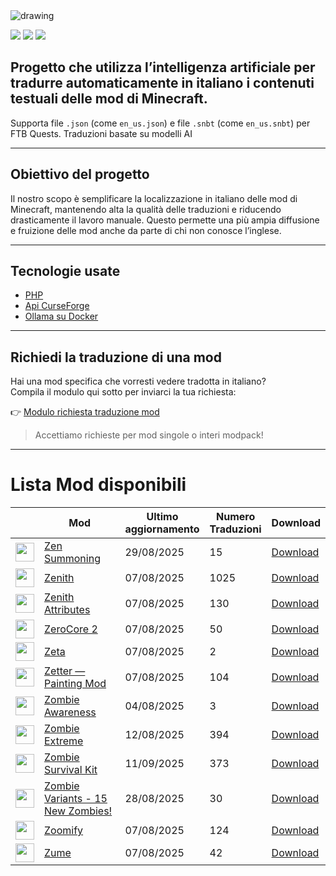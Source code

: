 <img src="https://cdn.worldvectorlogo.com/logos/minecraft.svg" alt="drawing" />

![](https://img.shields.io/badge/Ultimo%20Aggiornamento-14%2F09%2F2025-blue)
![](https://img.shields.io/badge/Mod%20tradotte-2245-green)
![](https://img.shields.io/badge/Quest%20tradotte-5-green)

## Progetto che utilizza l’intelligenza artificiale per **tradurre automaticamente in italiano** i contenuti testuali delle mod di Minecraft.
Supporta file `.json` (come `en_us.json`) e file `.snbt` (come `en_us.snbt`) per FTB Quests.
Traduzioni basate su modelli AI

---

## Obiettivo del progetto

Il nostro scopo è semplificare la localizzazione in italiano delle mod di Minecraft, mantenendo alta la qualità delle traduzioni e riducendo drasticamente il lavoro manuale. Questo permette una più ampia diffusione e fruizione delle mod anche da parte di chi non conosce l’inglese.

---

## Tecnologie usate

- [PHP](https://www.php.net/)
- [Api CurseForge](https://curseforge.com/)
- [Ollama su Docker](https://hub.docker.com/r/ollama/ollama)

---

## Richiedi la traduzione di una mod

Hai una mod specifica che vorresti vedere tradotta in italiano?  
Compila il modulo qui sotto per inviarci la tua richiesta:

👉 [Modulo richiesta traduzione mod](https://forms.gle/3SsGruLzzU6gDovv8)

> Accettiamo richieste per mod singole o interi modpack!

---
# Lista Mod disponibili

|  |Mod | Ultimo<br/>aggiornamento | Numero<br/>Traduzioni |Download |
| ---- | ---- | ---- | ---- | ---- |
| <img src="https://media.forgecdn.net/avatars/183/677/636816679164439285.png" loading="lazy" decoding="async" width="30" /> | [Zen Summoning](https://www.curseforge.com/minecraft/mc-mods/zen-summoning "Web Site")  | 29/08/2025 | 15 | [Download ](https://download-directory.github.io/?url=https%3A%2F%2Fgithub.com%2Ffrancescoparadisi14%2FMinecraftModItaTranslate%2Ftree%2Fmain%2Ftraduzioni%2Fassets%2Fzensummoning "Download") |
| <img src="https://media.forgecdn.net/avatars/761/256/638097535841186527.png" loading="lazy" decoding="async" width="30" /> | [Zenith](https://www.curseforge.com/minecraft/mc-mods/zenith "Web Site")  | 07/08/2025 | 1025 | [Download ](https://download-directory.github.io/?url=https%3A%2F%2Fgithub.com%2Ffrancescoparadisi14%2FMinecraftModItaTranslate%2Ftree%2Fmain%2Ftraduzioni%2Fassets%2Fzenith "Download") |
| <img src="https://media.forgecdn.net/avatars/874/6/638294545044376140.png" loading="lazy" decoding="async" width="30" /> | [Zenith Attributes](https://www.curseforge.com/minecraft/mc-mods/zenith-attributes "Web Site")  | 07/08/2025 | 130 | [Download ](https://download-directory.github.io/?url=https%3A%2F%2Fgithub.com%2Ffrancescoparadisi14%2FMinecraftModItaTranslate%2Ftree%2Fmain%2Ftraduzioni%2Fassets%2Fzenith_attributes "Download") |
| <img src="https://media.forgecdn.net/avatars/1024/523/638547659298960257.png" loading="lazy" decoding="async" width="30" /> | [ZeroCore 2](https://www.curseforge.com/minecraft/mc-mods/zerocore "Web Site")  | 07/08/2025 | 50 | [Download ](https://download-directory.github.io/?url=https%3A%2F%2Fgithub.com%2Ffrancescoparadisi14%2FMinecraftModItaTranslate%2Ftree%2Fmain%2Ftraduzioni%2Fassets%2Fzerocore "Download") |
| <img src="https://media.forgecdn.net/avatars/941/302/638422437053245782.png" loading="lazy" decoding="async" width="30" /> | [Zeta](https://www.curseforge.com/minecraft/mc-mods/zeta "Web Site")  | 07/08/2025 | 2 | [Download ](https://download-directory.github.io/?url=https%3A%2F%2Fgithub.com%2Ffrancescoparadisi14%2FMinecraftModItaTranslate%2Ftree%2Fmain%2Ftraduzioni%2Fassets%2Fzeta "Download") |
| <img src="https://media.forgecdn.net/avatars/645/964/638046643082613341.png" loading="lazy" decoding="async" width="30" /> | [Zetter — Painting Mod](https://www.curseforge.com/minecraft/mc-mods/zetter "Web Site")  | 07/08/2025 | 104 | [Download ](https://download-directory.github.io/?url=https%3A%2F%2Fgithub.com%2Ffrancescoparadisi14%2FMinecraftModItaTranslate%2Ftree%2Fmain%2Ftraduzioni%2Fassets%2Fzetter "Download") |
| <img src="https://media.forgecdn.net/avatars/52/495/636115230174450040.png" loading="lazy" decoding="async" width="30" /> | [Zombie Awareness](https://www.curseforge.com/minecraft/mc-mods/zombie-awareness "Web Site")  | 04/08/2025 | 3 | [Download ](https://download-directory.github.io/?url=https%3A%2F%2Fgithub.com%2Ffrancescoparadisi14%2FMinecraftModItaTranslate%2Ftree%2Fmain%2Ftraduzioni%2Fassets%2Fzombieawareness "Download") |
| <img src="https://media.forgecdn.net/avatars/282/908/637291104038043626.png" loading="lazy" decoding="async" width="30" /> | [Zombie Extreme](https://www.curseforge.com/minecraft/mc-mods/zombie-extreme "Web Site")  | 12/08/2025 | 394 | [Download ](https://download-directory.github.io/?url=https%3A%2F%2Fgithub.com%2Ffrancescoparadisi14%2FMinecraftModItaTranslate%2Ftree%2Fmain%2Ftraduzioni%2Fassets%2Fzombie_extreme "Download") |
| <img src="https://media.forgecdn.net/avatars/791/578/638147974809448439.png" loading="lazy" decoding="async" width="30" /> | [Zombie Survival Kit](https://www.curseforge.com/minecraft/mc-mods/zombie-survival-kit "Web Site")  | 11/09/2025 | 373 | [Download ](https://download-directory.github.io/?url=https%3A%2F%2Fgithub.com%2Ffrancescoparadisi14%2FMinecraftModItaTranslate%2Ftree%2Fmain%2Ftraduzioni%2Fassets%2Fzombiekit "Download") |
| <img src="https://media.forgecdn.net/avatars/1341/104/638871688526584224.png" loading="lazy" decoding="async" width="30" /> | [Zombie Variants - 15 New Zombies!](https://www.curseforge.com/minecraft/mc-mods/zombie-variants "Web Site")  | 28/08/2025 | 30 | [Download ](https://download-directory.github.io/?url=https%3A%2F%2Fgithub.com%2Ffrancescoparadisi14%2FMinecraftModItaTranslate%2Ftree%2Fmain%2Ftraduzioni%2Fassets%2Fzombie_variants "Download") |
| <img src="https://media.forgecdn.net/avatars/507/501/637827666833902941.png" loading="lazy" decoding="async" width="30" /> | [Zoomify](https://www.curseforge.com/minecraft/mc-mods/zoomify "Web Site")  | 07/08/2025 | 124 | [Download ](https://download-directory.github.io/?url=https%3A%2F%2Fgithub.com%2Ffrancescoparadisi14%2FMinecraftModItaTranslate%2Ftree%2Fmain%2Ftraduzioni%2Fassets%2Fzoomify "Download") |
| <img src="https://media.forgecdn.net/avatars/894/711/638338657652175030.png" loading="lazy" decoding="async" width="30" /> | [Zume](https://www.curseforge.com/minecraft/mc-mods/zume "Web Site")  | 07/08/2025 | 42 | [Download ](https://download-directory.github.io/?url=https%3A%2F%2Fgithub.com%2Ffrancescoparadisi14%2FMinecraftModItaTranslate%2Ftree%2Fmain%2Ftraduzioni%2Fassets%2Fzume "Download") |